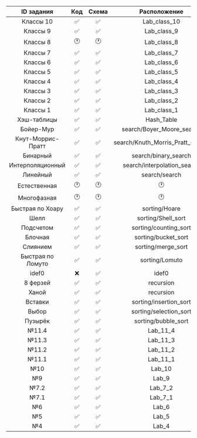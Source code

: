 | ID задания | Код | Схема | Расположение |                                                 
| :----: | :----: | :----: | :----: |
| Классы 10 | ✅ | ✅ | Lab_class_10 |
| Классы 9 | ✅ | ✅ | Lab_class_9 |
| Классы 8 | 🕐 | 🕐 | Lab_class_8 |
| Классы 7 | ✅ | ✅ | Lab_class_7 |
| Классы 6 | ✅ | ✅ | Lab_class_6 |
| Классы 5 | ✅ | ✅ | Lab_class_5 |
| Классы 4 | ✅ | ✅ | Lab_class_4 |
| Классы 3 | ✅ | ✅ | Lab_class_3 |
| Классы 2 | ✅ | ✅ | Lab_class_2 |
| Классы 1 | ✅ | ✅ | Lab_class_1 |
| Хэш-таблицы  | ✅ | ✅ | Hash_Table |
| Бойер-Мур | ✅ | ✅ | search/Boyer_Moore_search  |
| Кнут-Моррис-Пратт | ✅ | ✅ | search/Knuth_Morris_Pratt_search |
| Бинарный | ✅ | ✅ | search/binary_search |
| Интерполяционный | ✅ | ✅ | search/interpolation_search |
| Линейный | ✅ | ✅ | search/search |
| Естественная  | 🕐 | 🕐 | 🕐 |
| Многофазная | 🕐 | 🕐 | 🕐 |
| Быстрая по Хоару | ✅ | ✅ | sorting/Hoare |
| Шелл | ✅ | ✅ | sorting/Shell_sort |
| Подсчетом |✅  | ✅ | sorting/counting_sort |
| Блочная  | ✅ | ✅ | sorting/bucket_sort |
| Слиянием | ✅ | ✅ | sorting/merge_sort |
| Быстрая по Ломуто | ✅ | ✅ | sorting/Lomuto |
| idef0 | ❌ | ✅ | idef0 |
| 8 ферзей | ✅ | ✅ | recursion |
| Ханой | ✅ | ✅ | recursion |
| Вставки | ✅ | ✅ | sorting/insertion_sort |
| Выбор | ✅ | ✅ | sorting/selection_sort |
| Пузырёк | ✅ | ✅ | sorting/bubble_sort |
| №11.4 | ✅ | ✅ | Lab_11_4 |
| №11.3 | ✅ | ✅ | Lab_11_3 |
| №11.2 | ✅ | ✅ | Lab_11_2 |
| №11.1 | ✅ | ✅ | Lab_11_1 |
| №10 | ✅ | ✅ | Lab_10 |
| №9 | ✅ | ✅ | Lab_9 |
| №7.2 | ✅ | ✅ | Lab_7_2 |
| №7.1 | ✅ | ✅ | Lab_7_1 |
| №6 | ✅ | ✅ | Lab_6 |
| №5 | ✅ | ✅ | Lab_5 |
| №4 | ✅ | ✅ | Lab_4 |
